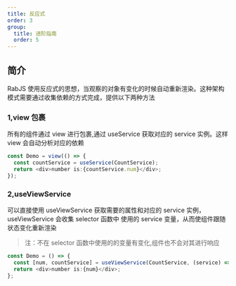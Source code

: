 ```yaml
---
title: 反应式
order: 3
group:
  title: 进阶指南
  order: 5
---
```


## 简介

RabJS 使用反应式的思想，当观察的对象有变化的时候自动重新渲染。这种架构模式需要通过收集依赖的方式完成，提供以下两种方法

### 1,view 包裹

所有的组件通过 view 进行包裹,通过 useService 获取对应的 service 实例。这样 view 会自动分析对应的依赖

```typescript
const Demo = view(() => {
  const countService = useService(CountService);
  return <div>number is:{countService.num}</div>;
});
```

### 2,useViewService

可以直接使用 useViewService 获取需要的属性和对应的 service 实例，useViewService 会收集 selector 函数中 使用的 service 变量，从而使组件跟随状态变化重新渲染

> 注：不在 selector 函数中使用的的变量有变化,组件也不会对其进行响应

```typescript
const Demo = () => {
  const [num, countService] = useViewService(CountService, (service) => service.num);
  return <div>number is:{num}</div>;
};
```
